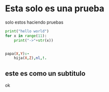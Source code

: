 # Esta solo es una prueba

solo estos haciendo pruebas 

```python
print("hello world")
for x in range(11):
    print("->"+str(x))
```

```prolog

papa(X,Y):-
    hija(X,Z),nl,!.
```

## este es como un subtitulo

ok
